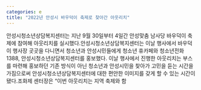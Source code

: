 ```yaml
---
categories: e
title: "2022년 안성시 바우덕이 축제로 찾아간 아웃리치"
---
```

안성시청소년상담복지센터는 지난 9월 30일부터 4일간 안성맞춤 남사당 바우덕이 축제에 참여해 아웃리치를 실시했다.안성시청소년상담복지센터는 이날 행사에서 바우덕이 행사장 곳곳을 다니면서 청소년과 안성시민들에게 청소년 휴카페와 청소년전화 1388, 안성시청소년상담복지센터를 홍보했다. 이날 행사에서 진행한 아웃리치는 부스를 마련해 홍보하던 기존 방식이 아닌 청소년과 안성시민을 찾아가 고민을 듣는 시간을 가짐으로써 안성시청소년상담복지센터에 대한 편안한 이미지를 갖게 할 수 있는 시간이 됐다.조화제 센터장은 “이번 아웃리치는 지역 축제와 함